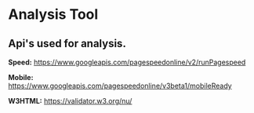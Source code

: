 # Analysis Tool #

## Api's used for analysis. ## 

**Speed:** 
https://www.googleapis.com/pagespeedonline/v2/runPagespeed

**Mobile:** 
https://www.googleapis.com/pagespeedonline/v3beta1/mobileReady

**W3HTML:** 
https://validator.w3.org/nu/